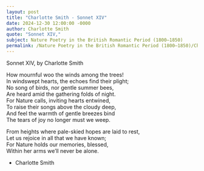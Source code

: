 ```yaml
---
layout: post
title: "Charlotte Smith - Sonnet XIV"
date: 2024-12-30 12:00:00 -0000
author: Charlotte Smith
quote: "Sonnet XIV,"
subject: Nature Poetry in the British Romantic Period (1800–1850)
permalink: /Nature Poetry in the British Romantic Period (1800–1850)/Charlotte Smith/Charlotte Smith - Sonnet XIV
---
```


Sonnet XIV,
   by Charlotte Smith

How mournful woo the winds among the trees!  
In windswept hearts, the echoes find their plight;  
No song of birds, nor gentle summer bees,  
Are heard amid the gathering folds of night.  
For Nature calls, inviting hearts entwined,  
To raise their songs above the cloudy deep,  
And feel the warmth of gentle breezes bind  
The tears of joy no longer must we weep.  

From heights where pale-skied hopes are laid to rest,  
Let us rejoice in all that we have known;  
For Nature holds our memories, blessed,  
Within her arms we’ll never be alone.

- Charlotte Smith
